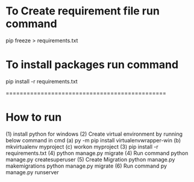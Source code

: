 # To Create requirement file run command

pip freeze > requirements.txt

# To install packages run command 

pip install -r requirements.txt


==============================================

# How to run

(1) install python for windows
(2) Create virtual environment by running below command in cmd
      (a) py -m pip install virtualenvwrapper-win
      (b) mkvirtualenv myproject 
      (c) workon myproject
(3) pip install -r requirements.txt
(4) python manage.py migrate
(4) Run command  python manage.py createsuperuser
(5) Create Migration
        python manage.py makemigrations
        python manage.py migrate
(6) Run command py manage.py runserver 



